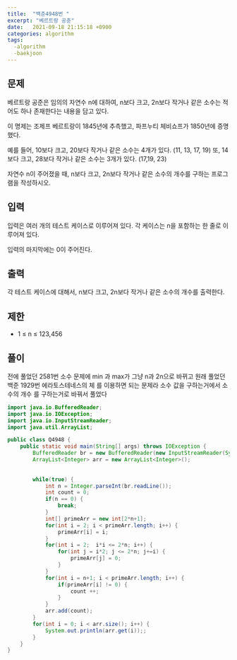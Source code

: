 ```yaml
---
title:  "백준4948번 "
excerpt: "베르트랑 공준"
date:   2021-09-18 21:15:18 +0900
categories: algorithm
tags:
  -algorithm
  -baekjoon
---
```


## 문제

베르트랑 공준은 임의의 자연수 n에 대하여, n보다 크고, 2n보다 작거나 같은 소수는 적어도 하나 존재한다는 내용을 담고 있다.

이 명제는 조제프 베르트랑이 1845년에 추측했고, 파프누티 체비쇼프가 1850년에 증명했다.

예를 들어, 10보다 크고, 20보다 작거나 같은 소수는 4개가 있다. (11, 13, 17, 19) 또, 14보다 크고, 28보다 작거나 같은 소수는 3개가 있다. (17,19, 23)

자연수 n이 주어졌을 때, n보다 크고, 2n보다 작거나 같은 소수의 개수를 구하는 프로그램을 작성하시오. 

## 입력

입력은 여러 개의 테스트 케이스로 이루어져 있다. 각 케이스는 n을 포함하는 한 줄로 이루어져 있다.

입력의 마지막에는 0이 주어진다.

## 출력

각 테스트 케이스에 대해서, n보다 크고, 2n보다 작거나 같은 소수의 개수를 출력한다.

## 제한

- 1 ≤ n ≤ 123,456

## 풀이

전에 풀었던 2581번 소수 문제에 min 과 max가 그냥 n과 2n으로 바뀌고 원래 풀었던 백준 1929번 에라토스테네스의 체 를 이용하면 되는 문제라 소수 값을 구하는거에서 소수의 개수 를 구하는거로 바꿔서 풀었다

```java
import java.io.BufferedReader;
import java.io.IOException;
import java.io.InputStreamReader;
import java.util.ArrayList;

public class Q4948 {
	public static void main(String[] args) throws IOException {
		BufferedReader br = new BufferedReader(new InputStreamReader(System.in));
		ArrayList<Integer> arr = new ArrayList<Integer>();	
		
		
		while(true) {
			int n = Integer.parseInt(br.readLine());
			int count = 0;
			if(n == 0) {
				break;
			}
			int[] primeArr = new int[2*n+1];
			for(int i = 2; i < primeArr.length; i++) {
				primeArr[i] = i;
			}
			for(int i = 2;  i*i <= 2*n; i++) {
				for(int j = i*2; j <= 2*n; j+=i) {
					primeArr[j] = 0;
				}
			}
			for(int i = n+1; i < primeArr.length; i++) {
				if(primeArr[i] != 0) {
					count ++;
				}
			}
			arr.add(count);
		}
		for(int i = 0; i < arr.size(); i++) {
			System.out.println(arr.get(i));;
		}
	}
}
```

